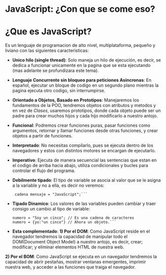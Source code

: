 # JavaScript: ¿Con que se come eso?

# ¿Que es JavaScript?

Es un lenguaje de programacion de alto nivel, multiplataforma, pequeño y liviano con las siguientes caracteristicas:

- **Unico hilo (single thread)**: Solo maneja un hilo de ejecución, es decir, se dedica a funcionar unicamente en la pagina que se esta ejecutando (mas adelante se profundizara este tema).

- **Lenguaje Concurrente sin bloqueo para peticiones Asincronas**: En español, ejecutar un bloque de codigo en un segundo plano mientras la pagina ejecuta otro codigo, sin interrumpirse.

- **Orientado a Objetos, Basado en Prototipos**: Manejaremos los fundamentos de la POO, tendremos objetos con atributos y metodos y en vez de *Clases*, usaremos prototipos, donde cada objeto puede ser un padre para crear muchos hijos y cada hijo modificarlo a nuestro antojo.

- **Funcional**: Podremos crear funciones puras, pasar funciones como argumentos, retornar y llamar funciones desde otras funciones, y crear objetos a partir de funciones.

- **Interpretado**: No necesitas compilarlo, pues se ejecuta dentro de los navegadores y estos con distintos motores se encargan de ejecutarlo.

- **Imperativo**: Ejecuta de manera secuencial las sentencias que estan en el codigo de arriba hacia abajo, utiliza condicionales y bucles para controlar el flujo del programa.

- **Debilmente tipado**: El tipo de variable se asocia al valor que se le asigna a la variable y no a ella, es decir no veremos:
   ```entero numero = 5;
    cadena mensaje = "JavaScript";```

- **Tipado Dinamico**: Los valores de las variables pueden cambiar y traer consigo un cambio al tipo de variable:

    ```let numero = 5; // Es un numero
    numero = "Soy un cinco"; // Es una cadena de caracteres
    numero = {yo:"un cinco"} // Ahora un objeto.```
    
- **Esta complementado**:
**1) Por el DOM**: Como JavaScript reside en el navegador tendremos la capacidad de manipular todo el DOM(Document Object Model) a nuestro antojo, es decir, crear; modificar; y eliminar elementos HTML de nuestra web.

**2) Por el BOM**: Como JavaScript se ejecuta en un navegador tendremos la capacidad de abrir pestañas, mostrar ventanas emergentes, imprimir nuestra web, y acceder a las funciones que traiga el navegador.
